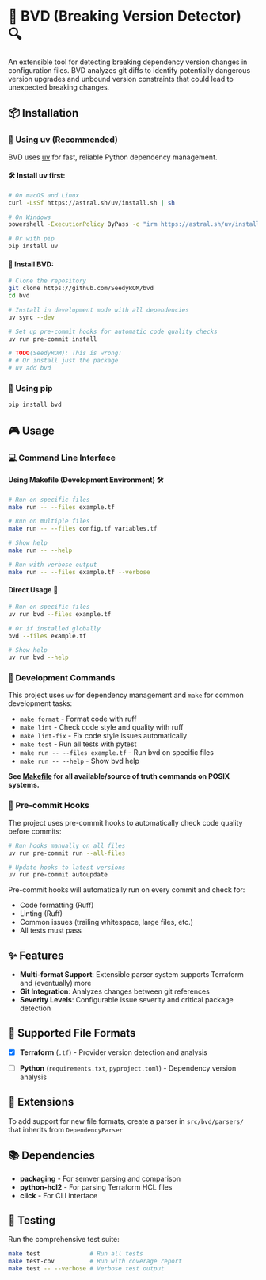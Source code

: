 # 🚨 BVD (Breaking Version Detector) 🔍

An extensible tool for detecting breaking dependency version changes in configuration files. BVD analyzes git diffs to identify potentially dangerous version upgrades and unbound version constraints that could lead to unexpected breaking changes.

## 📦 Installation

### 🚀 Using uv (Recommended)

BVD uses [uv](https://docs.astral.sh/uv/) for fast, reliable Python dependency management.

#### 🛠️ Install uv first:
```bash
# On macOS and Linux
curl -LsSf https://astral.sh/uv/install.sh | sh

# On Windows
powershell -ExecutionPolicy ByPass -c "irm https://astral.sh/uv/install.ps1 | iex"

# Or with pip
pip install uv
```

#### 🎯 Install BVD:
```bash
# Clone the repository
git clone https://github.com/SeedyROM/bvd
cd bvd

# Install in development mode with all dependencies
uv sync --dev

# Set up pre-commit hooks for automatic code quality checks
uv run pre-commit install

# TODO(SeedyROM): This is wrong!
# # Or install just the package
# uv add bvd
```

### 🐍 Using pip
```bash
pip install bvd
```

## 🎮 Usage

### 💻 Command Line Interface

#### Using Makefile (Development Environment) 🛠️
```bash
# Run on specific files
make run -- --files example.tf

# Run on multiple files
make run -- --files config.tf variables.tf

# Show help
make run -- --help

# Run with verbose output
make run -- --files example.tf --verbose
```

#### Direct Usage 🎯
```bash
# Run on specific files
uv run bvd --files example.tf

# Or if installed globally
bvd --files example.tf

# Show help
uv run bvd --help
```

### 🔧 Development Commands

This project uses `uv` for dependency management and `make` for common development tasks:

- `make format` - Format code with ruff
- `make lint` - Check code style and quality with ruff
- `make lint-fix` - Fix code style issues automatically
- `make test` - Run all tests with pytest
- `make run -- --files example.tf` - Run bvd on specific files
- `make run -- --help` - Show bvd help

**See [Makefile](Makefile) for all available/source of truth commands on POSIX systems.**

### 🔗 Pre-commit Hooks

The project uses pre-commit hooks to automatically check code quality before commits:

```bash
# Run hooks manually on all files
uv run pre-commit run --all-files

# Update hooks to latest versions
uv run pre-commit autoupdate
```

Pre-commit hooks will automatically run on every commit and check for:
- Code formatting (Ruff)
- Linting (Ruff)
- Common issues (trailing whitespace, large files, etc.)
- All tests must pass

## ✨ Features

- **Multi-format Support**: Extensible parser system supports Terraform and (eventually) more
- **Git Integration**: Analyzes changes between git references
- **Severity Levels**: Configurable issue severity and critical package detection

## 📄 Supported File Formats

- [x] **Terraform** (`.tf`) - Provider version detection and analysis
- [ ] **Python** (`requirements.txt`, `pyproject.toml`) - Dependency version analysis


## 🔌 Extensions

To add support for new file formats, create a parser in `src/bvd/parsers/` that inherits from `DependencyParser`

## 📚 Dependencies

- **packaging** - For semver parsing and comparison
- **python-hcl2** - For parsing Terraform HCL files
- **click** - For CLI interface

## 🧪 Testing

Run the comprehensive test suite:
```bash
make test              # Run all tests
make test-cov          # Run with coverage report
make test -- --verbose # Verbose test output
```
